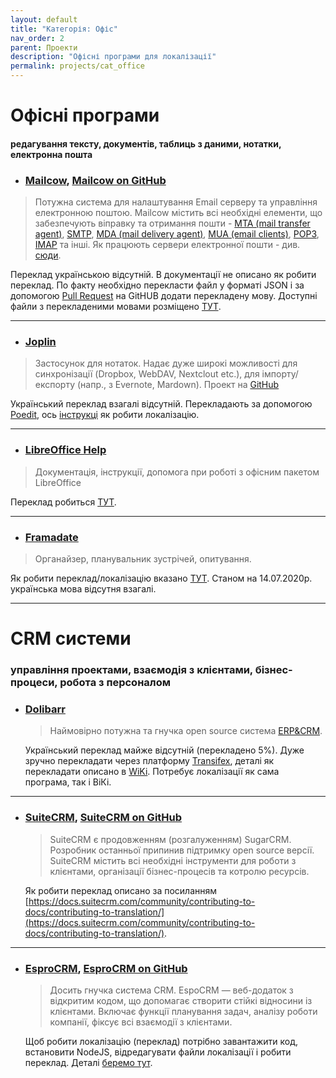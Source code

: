 ```yaml
---
layout: default
title: "Категорія: Офіс"
nav_order: 2
parent: Проекти
description: "Офісні програми для локалізації"
permalink: projects/cat_office
---
```


# Офісні програми

#### редагування тексту, документів, таблиць з даними, нотатки, електронна пошта

 - ### [Mailcow](https://mailcow.email/), [Mailcow on GitHub](https://github.com/mailcow/mailcow-dockerized)
 
  > Потужна система для налаштування Email серверу та управління електронною поштою. Mailcow містить всі необхідні елементи, що забезпечують віправку та отримання пошти - [MTA (mail transfer agent)](https://en.wikipedia.org/wiki/Message_transfer_agent), [SMTP](https://en.wikipedia.org/wiki/Simple_Mail_Transfer_Protocol), [MDA (mail delivery agent)](https://en.wikipedia.org/wiki/Mail_delivery_agent), [MUA (email clients)](https://wiki.archlinux.org/index.php/Email_client), [POP3](https://en.wikipedia.org/wiki/Post_Office_Protocol), [IMAP](https://en.wikipedia.org/wiki/IMAP) та інші. Як працюють сервери електронної пошти - див. [сюди](https://wiki.archlinux.org/index.php/Mail_server).
  
   Переклад українською відсутній. В документації не описано як робити переклад. По факту необхідно перекласти файл у форматі JSON і за допомогою [Pull Request](https://help.github.com/en/github/collaborating-with-issues-and-pull-requests/about-pull-requests) на GitHUB додати перекладену мову. Доступні файли з перекладеними мовами розміщено [ТУТ](https://github.com/mailcow/mailcow-dockerized/tree/master/data/web/lang).
   
 ---


 - ### [Joplin](https://joplinapp.org/)
 
  > Застосунок для нотаток. Надає дуже широкі можливості для синхронізації (Dropbox, WebDAV, Nextclout etc.), для імпорту/експорту (напр., з Evernote, Mardown). Проект на [GitHub](https://github.com/laurent22/joplin)
  
   Український переклад взагалі відсутній. Перекладають за допомогою [Poedit](https://poedit.net/), ось [інструкці](https://github.com/laurent22/joplin#localisation) як робити локалізацію.
   
 ---
 
 
 - ### [LibreOffice Help](https://help.libreoffice.org)
 
  > Документація, інструкції, допомога при роботі з офісним пакетом LibreOffice

   Переклад робиться [ТУТ](https://translations.documentfoundation.org/uk/libo_help/).
   
 --- 
 
 
  - ### [Framadate](https://framadate.org/)
 
  > Органайзер, планувальник зустрічей, опитування.

   Як робити переклад/локалізацію вказано [ТУТ](https://framagit.org/framasoft/framadate/framadate/-/wikis/translating). Станом на 14.07.2020р. українська мова відсутня взагалі.
   
 --- 
  
 
# CRM системи 
 
### управління проектами, взаємодія з клієнтами, бізнес-процеси, робота з персоналом
 
 - ### [Dolibarr](https://www.dolibarr.org/)
   
   > Наймовірно потужна та гнучка open source система [ERP&CRM](https://crmswitch.com/crm-value/understanding-crm-erp/).
   
   Український переклад майже відсутній (перекладено 5%). Дуже зручно перекладати через платформу [Transifex](https://www.transifex.com/), деталі як перекладати описано в [WiKi](https://wiki.dolibarr.org/index.php/Translator_documentation).
   Потребує локалізації як сама програма, так і ВіКі.
 ---
  
 - ### [SuiteCRM](https://suitecrm.com/), [SuiteCRM on GitHub](https://github.com/salesagility/SuiteCRM) 
   > SuiteCRM є продовженням (розгалуженням) SugarCRM. Розробник останньої припинив підтримку open source версії. SuiteCRM містить всі необхідні інструменти для роботи з клієнтами, організації бізнес-процесів та котролю ресурсів.
   
   Як робити переклад описано за посиланням [https://docs.suitecrm.com/community/contributing-to-docs/contributing-to-translation/](https://docs.suitecrm.com/community/contributing-to-docs/contributing-to-translation/).
 ---
 
 - ### [EsproCRM](https://www.espocrm.com), [EsproCRM on GitHub](https://github.com/espocrm/espocrm)
   > Досить гнучка система CRM. EspoCRM — веб-додаток з відкритим кодом, що допомагає створити стійкі відносини із клієнтами. Включає функції планування задач, аналізу роботи компанії, фіксує всі взаємодії з клієнтами.
   
   Щоб робити локалізацію (переклад) потрібно завантажити код, встановити NodeJS, відредагувати файли локалізації і робити переклад. Деталі [беремо тут](https://github.com/espocrm/espocrm#how-to-make-a-translation).
